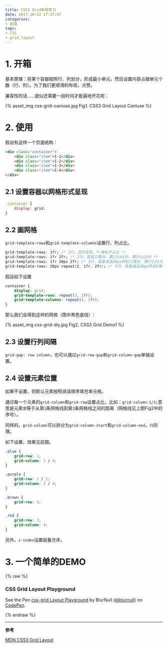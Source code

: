 ```yaml
---
title: CSS3 Grid布局学习
date: 2017-10-22 17:37:57
categories:
- 前端
tags:
- CSS
- grid layout
---
```


# 1. 开箱
基本原理：将某个容器按照行、列划分，形成最小单元，然后设置内容占据单元个数（行、列）。为了我们更顺滑的布局，点赞。

兼容性的话……貌似还需要一段时间才能遍地开花呢：

{% asset_img css-grid-caniuse.jpg Fig1. CSS3 Grid Layout CanIuse %}

# 2. 使用

假设有这样一个页面结构：
```html
<div class="container">
    <div class="item">I-1</div>
    <div class="item">I-2</div>
    <div class="item">I-3</div>
    <div class="item">I-4</div>
</div>
```
<!-- more -->
## 2.1 设置容器以网格形式呈现

```js
.container {
    display: grid;
}
```

## 2.2 画网格

`grid-template-rows`和`grid-template-columns`设置行、列占比。
```css
grid-template-rows: 1fr; /* 1行，百分百宽，fr类似于占比 */
grid-template-rows: 1fr 2fr; /* 2行，高度三等分，第1行占1份，第2行占2份 */
grid-template-rows: 1fr 20px 2fr; /* 3行，高度减去20px然后三等分，第1行占1份，第3行占2份，第2行高20px */
grid-template-rows: 20px repeat(2, 1fr, 2fr); /* 5行，高度减去20px然后5等分，第2行占1份，第3行占2份，第4行占1份，第5行占2份 */
```
假设如下设置
```css
container {
    display: grid;
    grid-template-rows: repeat(3, 1fr);
    grid-template-columns: repeat(4, 1fr);
}
```

那么我们会得到这样的网格（图中黑色底线）:

{% asset_img css-grid-diy.jpg Fig2. CSS3 Grid Demo1 %}

## 2.3 设置行列间隔
`grid-gap: row column`，也可以通过`grid-row-gap`和`grid-column-gap`单独设置。

## 2.4 设置元素位置

如果不设置，则默认元素按照阅读顺序填充单元格。


通过每一个元素的`grid-column`和`grid-row`设置占比，比如：`grid-column:1/3;`意思是元素`宽`等于从第`1`条网格线到第`3`条网格线之间的距离（网格线见上图Fig2中的序号）。


同样的，`grid-column`可以拆分为`grid-column-start`和`grid-column-end`，`行`同理。

如下设置，效果见前图。
```css
.blue {
    grid-row: 1;
    grid-column: 1 / 4;
}

.purple {
    grid-row: 1 / 2;
    grid-column: 2 / 4;
}

.brown {
    grid-row: 3;
}

.red {
    grid-row: 3;
    grid-column: 4;
}
```
另外，`z-index`设置层叠次序。

# 3. 一个简单的DEMO
{% raw %}
<h3>CSS Grid Layout Playground</h3>
<p data-height="360" data-theme-id="dark" data-slug-hash="WZWZJR" data-default-tab="result" data-user="blurnull" data-embed-version="2" data-pen-title="css-grid Layout Playground" data-preview="true" class="codepen">See the Pen <a href="https://codepen.io/blurnull/pen/WZWZJR/">css-grid Layout Playground</a> by BlurNull (<a href="https://codepen.io/blurnull">@blurnull</a>) on <a href="https://codepen.io">CodePen</a>.</p>
<script async src="https://production-assets.codepen.io/assets/embed/ei.js"></script>
{% endraw %}

----
**参考**

[MDN CSS3 Grid Layout](https://developer.mozilla.org/en-US/docs/Web/CSS/CSS_Grid_Layout)